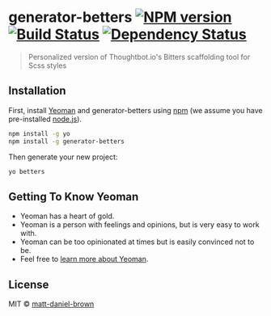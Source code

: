 # generator-betters [![NPM version][npm-image]][npm-url] [![Build Status][travis-image]][travis-url] [![Dependency Status][daviddm-image]][daviddm-url]
> Personalized version of Thoughtbot.io&#39;s Bitters scaffolding tool for Scss styles

## Installation

First, install [Yeoman](http://yeoman.io) and generator-betters using [npm](https://www.npmjs.com/) (we assume you have pre-installed [node.js](https://nodejs.org/)).

```bash
npm install -g yo
npm install -g generator-betters
```

Then generate your new project:

```bash
yo betters
```

## Getting To Know Yeoman

 * Yeoman has a heart of gold.
 * Yeoman is a person with feelings and opinions, but is very easy to work with.
 * Yeoman can be too opinionated at times but is easily convinced not to be.
 * Feel free to [learn more about Yeoman](http://yeoman.io/).

## License

MIT © [matt-daniel-brown](mattdanielbrown.com)


[npm-image]: https://badge.fury.io/js/generator-betters.svg
[npm-url]: https://npmjs.org/package/generator-betters
[travis-image]: https://travis-ci.org/matt-daniel-brown/generator-betters.svg?branch=master
[travis-url]: https://travis-ci.org/matt-daniel-brown/generator-betters
[daviddm-image]: https://david-dm.org/matt-daniel-brown/generator-betters.svg?theme=shields.io
[daviddm-url]: https://david-dm.org/matt-daniel-brown/generator-betters
